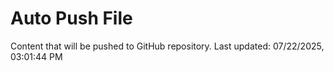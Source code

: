# Auto Push File

Content that will be pushed to GitHub repository.
Last updated: 07/22/2025, 03:01:44 PM